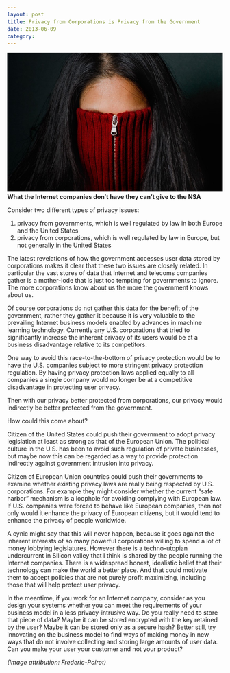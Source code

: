 ```yaml
---
layout: post
title: Privacy from Corporations is Privacy from the Government
date: 2013-06-09
category: 
---
```


![Privacy][1] **What the Internet companies don’t have they can’t give to the NSA**


Consider two different types of privacy issues:
1.  privacy from governments, which is well regulated by law in both Europe and
    the United States
2.  privacy from corporations, which is well regulated by law in Europe, but not
    generally in the United States

The latest revelations of how the government accesses user data stored by
corporations makes it clear that these two issues are closely related. In
particular the vast stores of data that Internet and telecoms companies gather
is a mother-lode that is just too tempting for governments to ignore. The more
corporations know about us the more the government knows about us.

Of course corporations do not gather this data for the benefit of the
government, rather they gather it because it is very valuable to the prevailing
Internet business models enabled by advances in machine learning technology.
Currently any U.S. corporations that tried to significantly increase the
inherent privacy of its users would be at a business disadvantage relative to
its competitors.

One way to avoid this race-to-the-bottom of privacy protection would be to have
the U.S. companies subject to more stringent privacy protection regulation. By
having privacy protection laws applied equally to all companies a single company
would no longer be at a competitive disadvantage in protecting user privacy.

Then with our privacy better protected from corporations, our privacy would
indirectly be better protected from the government.

How could this come about?

Citizen of the United States could push their government to adopt privacy
legislation at least as strong as that of the European Union. The political
culture in the U.S. has been to avoid such regulation of private businesses, but
maybe now this can be regarded as a way to provide protection indirectly against
government intrusion into privacy.

Citizen of European Union countries could push their governments to examine
whether existing privacy laws are really being respected by U.S. corporations.
For example they might consider whether the current “safe harbor” mechanism is a
loophole for avoiding complying with European law. If U.S. companies were forced
to behave like European companies, then not only would it enhance the privacy of
European citizens, but it would tend to enhance the privacy of people worldwide.

A cynic might say that this will never happen, because it goes against the
inherent interests of so many powerful corporations willing to spend a lot of
money lobbying legislatures. However there is a techno-utopian undercurrent in
Silicon valley that I think is shared by the people running the Internet
companies. There is a widespread honest, idealistic belief that their technology
can make the world a better place. And that could motivate them to accept
policies that are not purely profit maximizing, including those that will help
protect user privacy.

In the meantime, if you work for an Internet company, consider as you design
your systems whether you can meet the requirements of your business model in a
less privacy-intrusive way. Do you really need to store that piece of data?
Maybe it can be stored encrypted with the key retained by the user? Maybe it can
be stored only as a secure hash? Better still, try innovating on the business
model to find ways of making money in new ways that do not involve collecting
and storing large amounts of user data. Can you make your user your customer and
not your product?

*(Image attribution: Frederic-Poirot)*

[1]: /img/by-Frederic-Poirot.jpeg